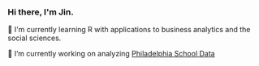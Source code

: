### Hi there, I'm Jin. 

🌱 I'm currently learning R with applications to business analytics and the social sciences. 

🔭 I’m currently working on analyzing [Philadelphia School Data](https://github.com/itsjustjin/Philly_Schools)




<!--
**itsjustjin/itsjustjin** is a ✨ _special_ ✨ repository because its `README.md` (this file) appears on your GitHub profile.

Here are some ideas to get you started:

- 🌱 I’m currently learning ...
- 👯 I’m looking to collaborate on ...
- 🤔 I’m looking for help with ...
- 💬 Ask me about ...
- 📫 How to reach me: ...
- 😄 Pronouns: ...
- ⚡ Fun fact: ...
-->
